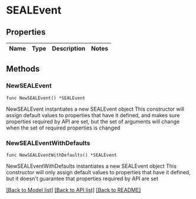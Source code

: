 # SEALEvent

## Properties

Name | Type | Description | Notes
------------ | ------------- | ------------- | -------------

## Methods

### NewSEALEvent

`func NewSEALEvent() *SEALEvent`

NewSEALEvent instantiates a new SEALEvent object
This constructor will assign default values to properties that have it defined,
and makes sure properties required by API are set, but the set of arguments
will change when the set of required properties is changed

### NewSEALEventWithDefaults

`func NewSEALEventWithDefaults() *SEALEvent`

NewSEALEventWithDefaults instantiates a new SEALEvent object
This constructor will only assign default values to properties that have it defined,
but it doesn't guarantee that properties required by API are set


[[Back to Model list]](../README.md#documentation-for-models) [[Back to API list]](../README.md#documentation-for-api-endpoints) [[Back to README]](../README.md)


